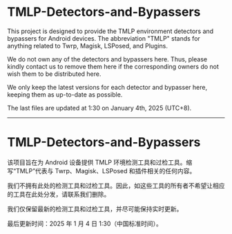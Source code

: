 # TMLP-Detectors-and-Bypassers

This project is designed to provide the TMLP environment detectors and bypassers for Android devices. The abbreviation "TMLP" stands for anything related to Twrp, Magisk, LSPosed, and Plugins. 

We do not own any of the detectors and bypassers here. Thus, please kindly contact us to remove them here if the corresponding owners do not wish them to be distributed here. 

We only keep the latest versions for each detector and bypasser here, keeping them as up-to-date as possible. 

The last files are updated at 1:30 on January 4th, 2025 (UTC+8). 

---

# TMLP-Detectors-and-Bypassers

该项目旨在为 Android 设备提供 TMLP 环境检测工具和过检工具。缩写“TMLP”代表与 Twrp、Magisk、LSPosed 和插件相关的任何内容。

我们不拥有此处的检测工具和过检工具。因此，如这些工具的所有者不希望让相应的工具在此处分发，请联系我们删除。

我们仅保留最新的检测工具和过检工具，并尽可能保持实时更新。

最后更新时间：2025 年 1 月 4 日 1:30（中国标准时间）。
